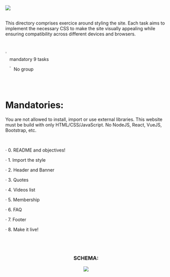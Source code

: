 <img src="https://github.com/TessierV/holbertonschool-web-development/assets/113889290/d949015e-1ff0-4e37-b591-c0c6e02c8bd4" />
<br>
<br>


<p>This directory comprises exercice around styling the site. Each task aims to implement the necessary CSS to make the site visually appealing while ensuring compatibility across different devices and browsers.</p>
<br>
<br>
<img align="left" width="2%" alt="Github" src="https://github.com/TessierV/TessierV/assets/113889290/75f76703-549a-45ed-8091-9fdc76ed72eb" />
<p align="left">mandatory 9 tasks</p>
<img align="left" width="2%" alt="Github" src="https://github.com/TessierV/TessierV/assets/113889290/f68c3441-c4fe-4af2-90db-a0eb69922241" />
<p align="left">No group</p>


<br><br>  
<h1  align="left">Mandatories:</h1>
<p>You are not allowed to install, import or use external libraries. This website must be build with only HTML/CSS/JavaScript. No NodeJS, React, VueJS, Bootstrap, etc.</p>
<br> 
<p align="left">⋅ 0. README and objectives!</p>
<p align="left">⋅ 1. Import the style</p>
<p align="left">⋅ 2. Header and Banner</p>
<p align="left">⋅ 3. Quotes</p>
<p align="left">⋅ 4. Videos list</p>
<p align="left">⋅ 5. Membership</p>
<p align="left">⋅ 6. FAQ</p>
<p align="left">⋅ 7. Footer</p>
<p align="left">⋅ 8. Make it live!</p>

<br><br>
<div align="center">
<h3>SCHEMA:</h3>
<img align="center"  src="https://github.com/TessierV/holbertonschool-web-development/assets/113889290/c806afa3-bff3-4026-b935-ec8d933c4533" />
</div>
